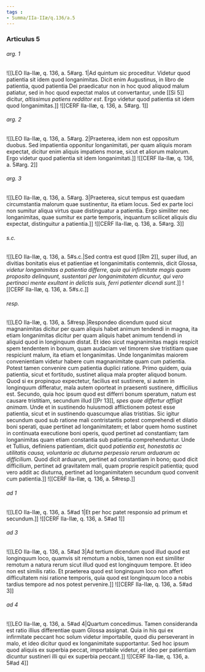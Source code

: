 ```yaml
---
tags : 
- Summa/IIa-IIæ/q.136/a.5
---
```


### Articulus 5

###### arg. 1
![[LEO IIa-IIæ, q. 136, a. 5#arg. 1|Ad quintum sic proceditur. Videtur quod patientia sit idem quod longanimitas. Dicit enim Augustinus, in libro de patientia, quod patientia Dei praedicatur non in hoc quod aliquod malum patiatur, sed in hoc quod expectat malos ut convertantur, unde [[Si 5]] dicitur, *altissimus patiens redditor est*. Ergo videtur quod patientia sit idem quod longanimitas.]]
![[CERF IIa-IIæ, q. 136, a. 5#arg. 1]]

###### arg. 2
![[LEO IIa-IIæ, q. 136, a. 5#arg. 2|Praeterea, idem non est oppositum duobus. Sed impatientia opponitur longanimitati, per quam aliquis moram expectat, dicitur enim aliquis impatiens morae, sicut et aliorum malorum. Ergo videtur quod patientia sit idem longanimitati.]]
![[CERF IIa-IIæ, q. 136, a. 5#arg. 2]]

###### arg. 3
![[LEO IIa-IIæ, q. 136, a. 5#arg. 3|Praeterea, sicut tempus est quaedam circumstantia malorum quae sustinentur, ita etiam locus. Sed ex parte loci non sumitur aliqua virtus quae distinguatur a patientia. Ergo similiter nec longanimitas, quae sumitur ex parte temporis, inquantum scilicet aliquis diu expectat, distinguitur a patientia.]]
![[CERF IIa-IIæ, q. 136, a. 5#arg. 3]]

###### s.c.
![[LEO IIa-IIæ, q. 136, a. 5#s.c.|Sed contra est quod [[Rm 2]], super illud, an divitias bonitatis eius et patientiae et longanimitatis contemnis, dicit Glossa, *videtur longanimitas a patientia differre, quia qui infirmitate magis quam proposito delinquunt, sustentari per longanimitatem dicuntur, qui vero pertinaci mente exultant in delictis suis, ferri patienter dicendi sunt*.]]
![[CERF IIa-IIæ, q. 136, a. 5#s.c.]]

###### resp.
![[LEO IIa-IIæ, q. 136, a. 5#resp.|Respondeo dicendum quod sicut magnanimitas dicitur per quam aliquis habet animum tendendi in magna, ita etiam longanimitas dicitur per quam aliquis habet animum tendendi in aliquid quod in longinquum distat. Et ideo sicut magnanimitas magis respicit spem tendentem in bonum, quam audaciam vel timorem sive tristitiam quae respiciunt malum, ita etiam et longanimitas. Unde longanimitas maiorem convenientiam videtur habere cum magnanimitate quam cum patientia. Potest tamen convenire cum patientia duplici ratione. Primo quidem, quia patientia, sicut et fortitudo, sustinet aliqua mala propter aliquod bonum. Quod si ex propinquo expectetur, facilius est sustinere, si autem in longinquum differatur, mala autem oporteat in praesenti sustinere, difficilius est. Secundo, quia hoc ipsum quod est differri bonum speratum, natum est causare tristitiam, secundum illud [[Pr 13]], *spes quae differtur affligit animam*. Unde et in sustinendo huiusmodi afflictionem potest esse patientia, sicut et in sustinendo quascumque alias tristitias. Sic igitur secundum quod sub ratione mali contristantis potest comprehendi et dilatio boni sperati, quae pertinet ad longanimitatem; et labor quem homo sustinet in continuata executione boni operis, quod pertinet ad constantiam; tam longanimitas quam etiam constantia sub patientia comprehenduntur. Unde et Tullius, definiens patientiam, dicit quod *patientia est, honestatis ac utilitatis causa, voluntaria ac diuturna perpessio rerum arduarum ac difficilium*. Quod dicit arduarum, pertinet ad constantiam in bono; quod dicit difficilium, pertinet ad gravitatem mali, quam proprie respicit patientia; quod vero addit ac diuturna, pertinet ad longanimitatem secundum quod convenit cum patientia.]]
![[CERF IIa-IIæ, q. 136, a. 5#resp.]]

###### ad 1
![[LEO IIa-IIæ, q. 136, a. 5#ad 1|Et per hoc patet responsio ad primum et secundum.]]
![[CERF IIa-IIæ, q. 136, a. 5#ad 1]]

###### ad 3
![[LEO IIa-IIæ, q. 136, a. 5#ad 3|Ad tertium dicendum quod illud quod est longinquum loco, quamvis sit remotum a nobis, tamen non est similiter remotum a natura rerum sicut illud quod est longinquum tempore. Et ideo non est similis ratio. Et praeterea quod est longinquum loco non affert difficultatem nisi ratione temporis, quia quod est longinquum loco a nobis tardius tempore ad nos potest pervenire.]]
![[CERF IIa-IIæ, q. 136, a. 5#ad 3]]

###### ad 4
![[LEO IIa-IIæ, q. 136, a. 5#ad 4|Quartum concedimus. Tamen consideranda est ratio illius differentiae quam Glossa assignat. Quia in his qui ex infirmitate peccant hoc solum videtur importabile, quod diu perseverant in malo, et ideo dicitur quod ex longanimitate supportantur. Sed hoc ipsum quod aliquis ex superbia peccat, importabile videtur, et ideo per patientiam dicuntur sustineri illi qui ex superbia peccant.]]
![[CERF IIa-IIæ, q. 136, a. 5#ad 4]]


